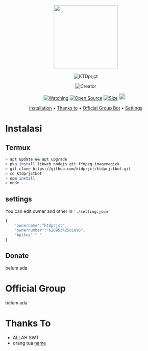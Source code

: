 <p align="center">
<img src="https://github.com/ktdprjct/ktdprjctbot/media/logonya.jpg" width="200"/>

<p align="center">
        <img
            src="https://readme-typing-svg.herokuapp.com?size=15&width=280&lines=Thank+for+using+Ktdprjct+bot"
            alt="KTDprjct"
        />
</p>

</p>
<p align="center">
<img title="Creator" src="https://img.shields.io/badge/Creator-ktdprjct-red.svg?style=for-the-badge&logo=github"></a>
</p>
<p align="center">
<a href="https://github.com/ktdprjct/ktdprjctbot/watchers"><img title="Watching" src="https://img.shields.io/github/watchers/ktdprjct/ktdprjct?label=Watchers&color=blue&style=flat-square"></a>
<a href="https://github.com/ktdprjct/ktdprjctbot"><img title="Open Source" src="https://badges.frapsoft.com/os/v2/open-source.svg?v=103"></a>
<a href="https://github.com/ktdprjct/ktdprjctbot/"><img title="Size" src="https://img.shields.io/github/repo-size/ktdprjct/Ktdprjct?style=flat-square&color=green"></a>
<a href="https://github.com/ktdprjct/ktdprjctbot/graphs/commit-activity"><img height="20" src="https://img.shields.io/badge/Maintained%3F-yes-green.svg"></a>&nbsp;&nbsp;
</p>

<p align="center">
  <a href="https://github.com/ktdprjct/ktdprjctbot#instalasi">Installation</a> •
  <a href="https://github.com/ktdprjct/ktdprjctbot#thanks-to">Thanks to</a> •
  <a href="https://github.com/ktdprjct/ktdprjctbot#Official-Group"> Official Group Bot</a> •
  <a href="https://github.com/ktdprjct/ktdprjctbot#settings">Settings</a>

</p>
</div>


# Instalasi
## Termux
```bash
> apt update && apt upgrade
> pkg install libweb nodejs git ffmpeg imagemagick
> git clone https://github.com/ktdprjct/ktdprjctbot.git
> cd ktdprjctbot
> npm install
> node .
```

## settings
You can edit owner and other in `'./setting.json'`

```ts
{
	"ownername":"ktdprjct",
	"ownernumber":"62895342581896",
	"Apikey":"_"
}
```
## Donate
belum ada

# Official Group
belum ada

# Thanks To
- ALLAH SWT
- orang tua
[name](https://github.com/rthelolchex)
